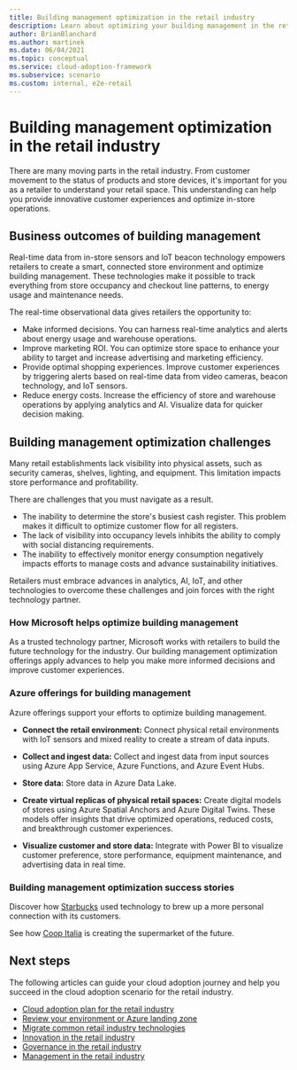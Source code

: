 ```yaml
---
title: Building management optimization in the retail industry
description: Learn about optimizing your building management in the retail industry using Azure services and the challenges you might face.
author: BrianBlanchard
ms.author: martinek
ms.date: 06/04/2021
ms.topic: conceptual
ms.service: cloud-adoption-framework
ms.subservice: scenario
ms.custom: internal, e2e-retail
---
```


# Building management optimization in the retail industry

There are many moving parts in the retail industry. From customer movement to the status of products and store devices, it's important for you as a retailer to understand your retail space. This understanding can help you provide innovative customer experiences and optimize in-store operations.

## Business outcomes of building management

Real-time data from in-store sensors and IoT beacon technology empowers retailers to create a smart, connected store environment and optimize building management. These technologies make it possible to track everything from store occupancy and checkout line patterns, to energy usage and maintenance needs.

The real-time observational data gives retailers the opportunity to:

- Make informed decisions. You can harness real-time analytics and alerts about energy usage and warehouse operations.
- Improve marketing ROI. You can optimize store space to enhance your ability to target and increase advertising and marketing efficiency.
- Provide optimal shopping experiences. Improve customer experiences by triggering alerts based on real-time data from video cameras, beacon technology, and IoT sensors.
- Reduce energy costs. Increase the efficiency of store and warehouse operations by applying analytics and AI. Visualize data for quicker decision making.

## Building management optimization challenges

Many retail establishments lack visibility into physical assets, such as security cameras, shelves, lighting, and equipment. This limitation impacts store performance and profitability.

There are challenges that you must navigate as a result.

- The inability to determine the store's busiest cash register. This problem makes it difficult to optimize customer flow for all registers.
- The lack of visibility into occupancy levels inhibits the ability to comply with social distancing requirements.
- The inability to effectively monitor energy consumption negatively impacts efforts to manage costs and advance sustainability initiatives.

Retailers must embrace advances in analytics, AI, IoT, and other technologies to overcome these challenges and join forces with the right technology partner.

### How Microsoft helps optimize building management

As a trusted technology partner, Microsoft works with retailers to build the future technology for the industry. Our building management optimization offerings apply advances to help you make more informed decisions and improve customer experiences.

### Azure offerings for building management

Azure offerings support your efforts to optimize building management.

- **Connect the retail environment:** Connect physical retail environments with IoT sensors and mixed reality to create a stream of data inputs.

- **Collect and ingest data:** Collect and ingest data from input sources using Azure App Service, Azure Functions, and Azure Event Hubs.

- **Store data:** Store data in Azure Data Lake.

- **Create virtual replicas of physical retail spaces:** Create digital models of stores using Azure Spatial Anchors and Azure Digital Twins. These models offer insights that drive optimized operations, reduced costs, and breakthrough customer experiences.

- **Visualize customer and store data:** Integrate with Power BI to visualize customer preference, store performance, equipment maintenance, and advertising data in real time.

### Building management optimization success stories

Discover how [Starbucks](https://blogs.microsoft.com/latino/2019/06/14/its-coffee-time-find-out-how-starbucks-turns-to-technology-to-brew-up-a-more-personal-connection-with-its-customers/) used technology to brew up a more personal connection with its customers.

See how [Coop Italia](https://news.microsoft.com/europe/features/supermarket-of-the-future/#sm.00000udlsc560ee0xtulkfnf0c4yp) is creating the supermarket of the future.

## Next steps

The following articles can guide your cloud adoption journey and help you succeed in the cloud adoption scenario for the retail industry.

- [Cloud adoption plan for the retail industry](./plan.md)
- [Review your environment or Azure landing zone](./ready.md)
- [Migrate common retail industry technologies](./migrate.md)
- [Innovation in the retail industry](./innovate.md)
- [Governance in the retail industry](./govern.md)
- [Management in the retail industry](./manage.md)
